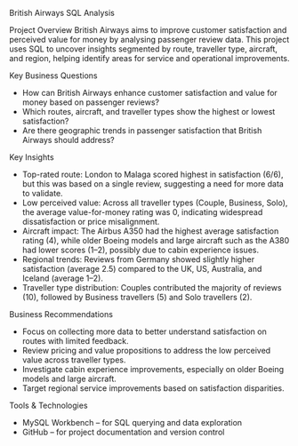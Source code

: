 British Airways SQL Analysis

Project Overview
British Airways aims to improve customer satisfaction and perceived value for money by analysing passenger review data. This project uses SQL to uncover insights segmented by route, traveller type, aircraft, and region, helping identify areas for service and operational improvements.

Key Business Questions

* How can British Airways enhance customer satisfaction and value for money based on passenger reviews?
* Which routes, aircraft, and traveller types show the highest or lowest satisfaction?
* Are there geographic trends in passenger satisfaction that British Airways should address?

Key Insights

* Top-rated route: London to Malaga scored highest in satisfaction (6/6), but this was based on a single review, suggesting a need for more data to validate.
* Low perceived value: Across all traveller types (Couple, Business, Solo), the average value-for-money rating was 0, indicating widespread dissatisfaction or price misalignment.
* Aircraft impact: The Airbus A350 had the highest average satisfaction rating (4), while older Boeing models and large aircraft such as the A380 had lower scores (1–2), possibly due to cabin experience issues.
* Regional trends: Reviews from Germany showed slightly higher satisfaction (average 2.5) compared to the UK, US, Australia, and Iceland (average 1–2).
* Traveller type distribution: Couples contributed the majority of reviews (10), followed by Business travellers (5) and Solo travellers (2).

Business Recommendations

* Focus on collecting more data to better understand satisfaction on routes with limited feedback.
* Review pricing and value propositions to address the low perceived value across traveller types.
* Investigate cabin experience improvements, especially on older Boeing models and large aircraft.
* Target regional service improvements based on satisfaction disparities.

 Tools & Technologies

* MySQL Workbench – for SQL querying and data exploration
* GitHub – for project documentation and version control



